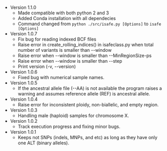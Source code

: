 * Version 1.1.0
    - Made compatible with both python 2 and 3
    - Added Conda installation with all dependecies
    - Command changed from ```python ./src/isafe.py [Options]``` to ```isafe [Options]```
* Version 1.0.7
    - Fix bug for reading indexed BCF files
    - Raise error in create_rolling_indices() in isafeclass.py when total number of variants is smaller than --window
    - Raise error when  --window is smaller than --MinRegionSize-ps
    - Raise error when  --window is smaller than --step
    - Print version (-v, --version)
* Version 1.0.6
    - Fixed bug with numerical sample names.
* Version 1.0.5
    - If the ancestral allele file (--AA) is not available the program raises a warning and assumes reference allele (REF) is ancestral allele.
* Version 1.0.4
    - Raise error for inconsistent ploidy, non-biallelic, and empty region. 
* Version 1.0.3
    - Handling male (haploid) samples for chromosome X.
* Version 1.0.2
    - Track execution progress and fixing minor bugs.
* Version 1.0.1
    - Keeps not SNPs (indels, MNPs, and etc) as long as they have only one ALT (binary alleles).   